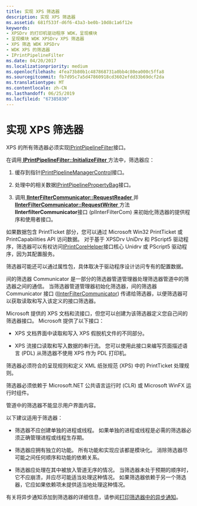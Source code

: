 ```yaml
---
title: 实现 XPS 筛选器
description: 实现 XPS 筛选器
ms.assetid: 681f533f-d6f6-43a3-be0b-10d8c1a6f12e
keywords:
- XPSDrv 的打印机驱动程序 WDK，呈现模块
- 呈现模块 WDK XPSDrv XPS 筛选器
- XPS 筛选 WDK XPSDrv
- WDK XPS 的筛选器
- IPrintPipelineFilter
ms.date: 04/20/2017
ms.localizationpriority: medium
ms.openlocfilehash: 4fea73b80b1c487868731a0bb4c80ea000c5ffa8
ms.sourcegitcommit: fb7d95c7a5d47860918cd3602efdd33b69dcf2da
ms.translationtype: MT
ms.contentlocale: zh-CN
ms.lasthandoff: 06/25/2019
ms.locfileid: "67385830"
---
```

# <a name="implementing-xps-filters"></a>实现 XPS 筛选器


XPS 的所有筛选器必须实现[IPrintPipelineFilter](https://docs.microsoft.com/windows-hardware/drivers/ddi/content/filterpipeline/nn-filterpipeline-iprintpipelinefilter)接口。

在调用[ **IPrintPipelineFilter::InitializeFilter** ](https://docs.microsoft.com/windows-hardware/drivers/ddi/content/filterpipeline/nf-filterpipeline-iprintpipelinefilter-initializefilter)方法中，筛选器应：

1.  缓存到指针[IPrintPipelineManagerControl](https://docs.microsoft.com/windows-hardware/drivers/ddi/content/filterpipeline/nn-filterpipeline-iprintpipelinemanagercontrol)接口。

2.  处理中的相关数据[IPrintPipelinePropertyBag](https://docs.microsoft.com/windows-hardware/drivers/ddi/content/filterpipeline/nn-filterpipeline-iprintpipelinepropertybag)接口。

3.  调用[ **IInterFilterCommunicator::RequestReader** ](https://docs.microsoft.com/windows-hardware/drivers/ddi/content/filterpipeline/nf-filterpipeline-iinterfiltercommunicator-requestreader)并[ **IInterFilterCommunicator::RequestWriter** ](https://docs.microsoft.com/windows-hardware/drivers/ddi/content/filterpipeline/nf-filterpipeline-iinterfiltercommunicator-requestwriter)方法**IInterfilterCommunicator**接口 (pIInterFilterCom) 来初始化筛选器的提供程序和使用者接口。

如果数据包含 PrintTicket 部分，您可以通过 Microsoft Win32 PrintTicket 或 PrintCapabilities API 访问数据。 对于基于 XPSDrv UniDrv 和 PScript5 驱动程序，筛选器可以有权访问[IPrintCoreHelper](https://docs.microsoft.com/windows-hardware/drivers/ddi/content/prcomoem/nn-prcomoem-iprintcorehelper)接口核心 Unidrv 或 PScript5 驱动程序，因为其配置服务。

筛选器可能还可以通过属性包，具体取决于驱动程序设计访问专有的配置数据。

间的筛选器 Communicator 是一部分的筛选器管道管理器处理筛选器管道中的筛选器之间的通信。 当筛选器管道管理器初始化筛选器，间的筛选器 Communicator 接口 ([IInterFilterCommunicator](https://docs.microsoft.com/windows-hardware/drivers/ddi/content/filterpipeline/nn-filterpipeline-iinterfiltercommunicator)) 传递给筛选器，以便筛选器可以获取读取和写入该定义的接口筛选器。

Microsoft 提供的 XPS 文档和流接口，但您可以创建为该筛选器定义您自己间的筛选器接口。 Microsoft 提供了以下接口：

-   XPS 文档界面中读取和写入 XPS 假脱机文件的不同部分。

-   XPS 流接口读取和写入数据的串行流。 您可以使用此接口来编写页面描述语言 (PDL) 从筛选器不使用 XPS 作为 PDL 打印机。

筛选器必须符合的呈现规则和定义 XML 纸张规范 (XPS) 中的 PrintTicket 处理规则。

筛选器必须依赖于 Microsoft.NET 公共语言运行时 (CLR) 或 Microsoft WinFX 运行时组件。

管道中的筛选器不能显示用户界面内容。

以下建议适用于筛选器：

-   筛选器不应创建单独的进程或线程。 如果单独的进程或线程是必需的筛选器必须正确管理进程或线程生存期。

-   筛选器应拥有独立的功能。 所有功能和实现应该都是模块化。 消除筛选器尽可能之间任何顺序和功能的依赖关系。

-   筛选器应处理在其中被放入管道无序的情况。 当筛选器未处于预期的顺序时，它不应崩溃，并应尽可能适当处理这种情况。 如果筛选器依赖于另一个筛选器，它应如果依赖项未提供适当地处理这种情况。

有关将异步通知添加到筛选器的详细信息，请参阅[打印筛选器中的异步通知](asynchronous-notifications-in-print-filters.md)。

 

 




